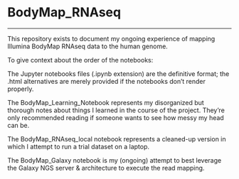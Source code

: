 # BodyMap_RNAseq
---

This repository exists to document my ongoing experience of mapping Illumina BodyMap RNAseq data to the human genome.

To give context about the order of the notebooks:

The Jupyter notebooks files (.ipynb extension) are the definitive format; the .html alternatives are merely provided if the notebooks don’t render properly.

The BodyMap\_Learning_Notebook represents my disorganized but thorough notes about things I learned in the course of the project.  They’re only recommended reading if someone wants to see how messy my head can be.

The BodyMap\_RNAseq_local notebook represents a cleaned-up version in which I attempt to run a trial dataset on a laptop.

The BodyMap_Galaxy notebook is my (ongoing) attempt to best leverage the Galaxy NGS server & architecture to execute the read mapping.